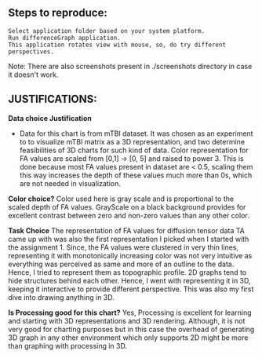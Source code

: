 Steps to reproduce:
---------------
    Select application folder based on your system platform.
    Run differenceGraph application.
    This application rotates view with mouse, so, do try different perspectives.

Note: There are also screenshots present in ./screenshots directory in case it
doesn't work.


JUSTIFICATIONS:
---------------
**Data choice Justification**
* Data for this chart is from mTBI dataset. It was chosen as an experiment to
to visualize mTBI matrix as a 3D representation, and two determine feasibilities
of 3D charts for such kind of data.
Color representation for FA values are scaled from
[0,1] -> [0, 5] and raised to power 3. This is done because most FA values
present in dataset are < 0.5, scaling them this way increases the depth of these
values much more than 0s, which are not needed in visualization.

**Color choice?**
Color used here is gray scale and is proportional to the scaled depth of FA
values. GrayScale on a black background provides for excellent contrast between
zero and non-zero values than any other color.


**Task Choice**
The representation of FA values for diffusion tensor data TA came up with was
also the first representation I picked when I started with the assignment 1.
Since, the FA values were clustered in very thin lines, representing it with
monotonically increasing color was not very intuitive as everything was
perceived as same and more of an outline to the data. Hence, I tried to
represent them as topographic profile. 2D graphs tend to hide structures behind
each other. Hence, I went with representing it in 3D, keeping it interactive to
provide different perspective. This was also my first dive into drawing anything
in 3D.

**Is Processing good for this chart?**
Yes, Processing is excellent for learning and starting with 3D representations
and 3D rendering. Although, it is not very good for charting purposes but in
this case the overhead of generating 3D graph in any other environment which
only supports 2D might be more than graphing with processing in 3D.